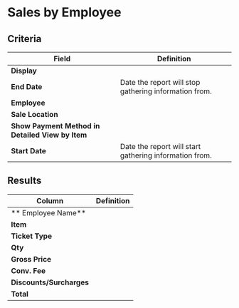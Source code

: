 # Sales by Employee

## Criteria

| **Field** | **Definition** |
| --- | --- |
| **Display** |  |
| **End Date** | Date the report will stop gathering information from. |
| **Employee** |  |
| **Sale Location** |  |
| **Show Payment Method in Detailed View by Item** |  |
| **Start Date** | Date the report will start gathering information from. |

## Results

| **Column** | **Definition** |
| --- | --- |
| ** Employee Name** |  |
| **Item** |  |
| **Ticket Type** |  |
| **Qty** |  |
| **Gross Price** |  |
| **Conv. Fee** |  |
| **Discounts/Surcharges** |  |
| **Total** |  |
